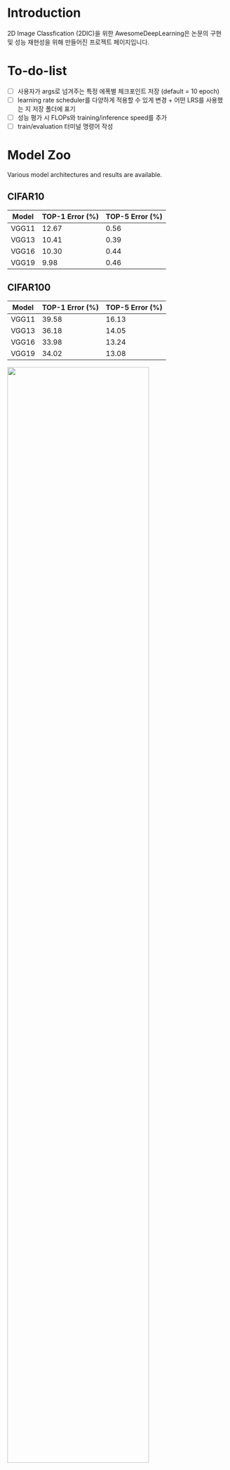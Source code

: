 # Introduction
2D Image Classfication (2DIC)을 위한 AwesomeDeepLearning은 논문의 구현 및 성능 재현성을 위해 만들어진 프로젝트 페이지입니다.

# To-do-list
- [ ] 사용자가 args로 넘겨주는 특정 에폭별 체크포인트 저장 (default = 10 epoch)
- [ ] learning rate scheduler를 다양하게 적용할 수 있게 변경 + 어떤 LRS를 사용했는 지 저장 폴더에 표기
- [ ] 성능 평가 시 FLOPs와 training/inference speed를 추가
- [ ] train/evaluation 터미널 명령어 작성

# Model Zoo

Various model architectures and results are available.

## CIFAR10

|Model|TOP-1 Error (%)|TOP-5 Error (%)|
|------|---|---|
|VGG11|12.67|0.56|
|VGG13|10.41|0.39|
|VGG16|10.30|0.44|
|VGG19|9.98 |0.46|

## CIFAR100

|Model|TOP-1 Error (%)|TOP-5 Error (%)|
|------|---|---|
|VGG11|39.58|16.13|
|VGG13|36.18|14.05|
|VGG16|33.98|13.24|
|VGG19|34.02|13.08|

<img width="80%" src="https://user-images.githubusercontent.com/77310264/211721822-e6ab3e1e-5212-4a79-9f80-eb27d406ab25.png"/>
